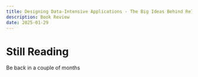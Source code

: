 ```yaml
---
title: Designing Data-Intensive Applications - The Big Ideas Behind Reliable, Scalable, and Maintainable Systems
description: Book Review
date: 2025-01-29
---
```

# Still Reading
Be back in a couple of months

